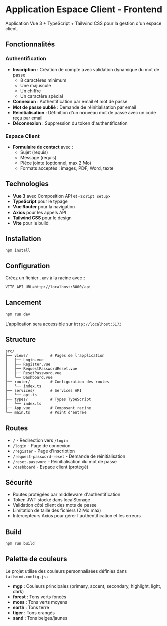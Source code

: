 # Application Espace Client - Frontend

Application Vue 3 + TypeScript + Tailwind CSS pour la gestion d'un espace client.

## Fonctionnalités

### Authentification

- **Inscription** : Création de compte avec validation dynamique du mot de passe
  - 8 caractères minimum
  - Une majuscule
  - Un chiffre
  - Un caractère spécial
- **Connexion** : Authentification par email et mot de passe
- **Mot de passe oublié** : Demande de réinitialisation par email
- **Réinitialisation** : Définition d'un nouveau mot de passe avec un code reçu par email
- **Déconnexion** : Suppression du token d'authentification

### Espace Client

- **Formulaire de contact** avec :
  - Sujet (requis)
  - Message (requis)
  - Pièce jointe (optionnel, max 2 Mo)
  - Formats acceptés : images, PDF, Word, texte

## Technologies

- **Vue 3** avec Composition API et `<script setup>`
- **TypeScript** pour le typage
- **Vue Router** pour la navigation
- **Axios** pour les appels API
- **Tailwind CSS** pour le design
- **Vite** pour le build

## Installation

```bash
npm install
```

## Configuration

Créez un fichier `.env` à la racine avec :

```
VITE_API_URL=http://localhost:8000/api
```

## Lancement

```bash
npm run dev
```

L'application sera accessible sur `http://localhost:5173`

## Structure

```
src/
├── views/          # Pages de l'application
│   ├── Login.vue
│   ├── Register.vue
│   ├── RequestPasswordReset.vue
│   ├── ResetPassword.vue
│   └── Dashboard.vue
├── router/         # Configuration des routes
│   └── index.ts
├── services/       # Services API
│   └── api.ts
├── types/          # Types TypeScript
│   └── index.ts
├── App.vue         # Composant racine
└── main.ts         # Point d'entrée
```

## Routes

- `/` - Redirection vers `/login`
- `/login` - Page de connexion
- `/register` - Page d'inscription
- `/request-password-reset` - Demande de réinitialisation
- `/reset-password` - Réinitialisation du mot de passe
- `/dashboard` - Espace client (protégé)

## Sécurité

- Routes protégées par middleware d'authentification
- Token JWT stocké dans localStorage
- Validation côté client des mots de passe
- Limitation de taille des fichiers (2 Mo max)
- Intercepteurs Axios pour gérer l'authentification et les erreurs

## Build

```bash
npm run build
```

## Palette de couleurs

Le projet utilise des couleurs personnalisées définies dans `tailwind.config.js` :

- **mgp** : Couleurs principales (primary, accent, secondary, highlight, light, dark)
- **forest** : Tons verts foncés
- **moss** : Tons verts moyens
- **earth** : Tons terre
- **tiger** : Tons orangés
- **sand** : Tons beiges/jaunes
